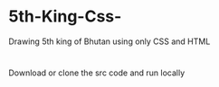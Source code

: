 # 5th-King-Css-
Drawing 5th king of Bhutan using only CSS and HTML
#
Download or clone the src code and run locally 

